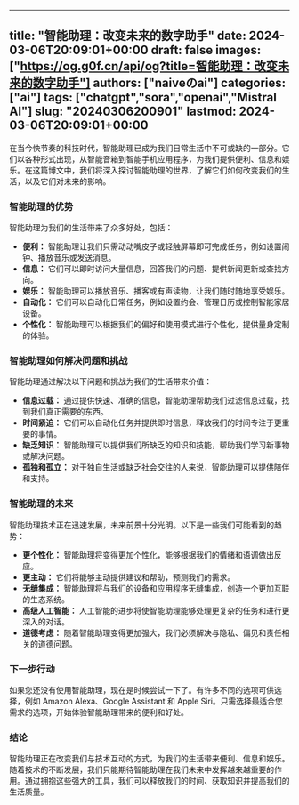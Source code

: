 
---
title: "智能助理：改变未来的数字助手"
date: 2024-03-06T20:09:01+00:00
draft: false
images: ["https://og.g0f.cn/api/og?title=智能助理：改变未来的数字助手"]
authors: ["naiveのai"]
categories: ["ai"]
tags: ["chatgpt","sora","openai","Mistral AI"]
slug: "20240306200901"
lastmod: 2024-03-06T20:09:01+00:00
---
在当今快节奏的科技时代，智能助理已成为我们日常生活中不可或缺的一部分。它们以各种形式出现，从智能音箱到智能手机应用程序，为我们提供便利、信息和娱乐。在这篇博文中，我们将深入探讨智能助理的世界，了解它们如何改变我们的生活，以及它们对未来的影响。

### 智能助理的优势

智能助理为我们的生活带来了众多好处，包括：

- **便利：** 智能助理让我们只需动动嘴皮子或轻触屏幕即可完成任务，例如设置闹钟、播放音乐或发送消息。
- **信息：** 它们可以即时访问大量信息，回答我们的问题、提供新闻更新或查找方向。
- **娱乐：** 智能助理可以播放音乐、播客或有声读物，让我们随时随地享受娱乐。
- **自动化：** 它们可以自动化日常任务，例如设置约会、管理日历或控制智能家居设备。
- **个性化：** 智能助理可以根据我们的偏好和使用模式进行个性化，提供量身定制的体验。

### 智能助理如何解决问题和挑战

智能助理通过解决以下问题和挑战为我们的生活带来价值：

- **信息过载：** 通过提供快速、准确的信息，智能助理帮助我们过滤信息过载，找到我们真正需要的东西。
- **时间紧迫：** 它们可以自动化任务并提供即时信息，释放我们的时间专注于更重要的事情。
- **缺乏知识：** 智能助理可以提供我们所缺乏的知识和技能，帮助我们学习新事物或解决问题。
- **孤独和孤立：** 对于独自生活或缺乏社会交往的人来说，智能助理可以提供陪伴和支持。

### 智能助理的未来

智能助理技术正在迅速发展，未来前景十分光明。以下是一些我们可能看到的趋势：

- **更个性化：** 智能助理将变得更加个性化，能够根据我们的情绪和语调做出反应。
- **更主动：** 它们将能够主动提供建议和帮助，预测我们的需求。
- **无缝集成：** 智能助理将与我们的设备和应用程序无缝集成，创造一个更加互联的生态系统。
- **高级人工智能：** 人工智能的进步将使智能助理能够处理更复杂的任务和进行更深入的对话。
- **道德考虑：** 随着智能助理变得更加强大，我们必须解决与隐私、偏见和责任相关的道德问题。

### 下一步行动

如果您还没有使用智能助理，现在是时候尝试一下了。有许多不同的选项可供选择，例如 Amazon Alexa、Google Assistant 和 Apple Siri。只需选择最适合您需求的选项，开始体验智能助理带来的便利和好处。

### 结论

智能助理正在改变我们与技术互动的方式，为我们的生活带来便利、信息和娱乐。随着技术的不断发展，我们只能期待智能助理在我们未来中发挥越来越重要的作用。通过拥抱这些强大的工具，我们可以释放我们的时间、获取知识并提高我们的生活质量。